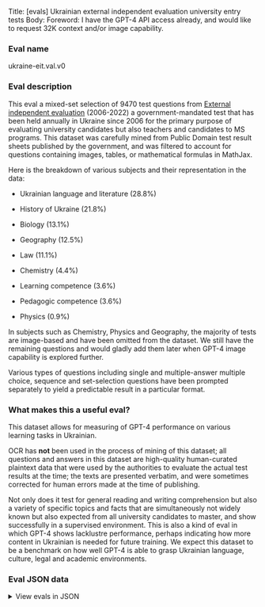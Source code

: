 Title: [evals] Ukrainian external independent evaluation university entry tests
Body: Foreword: I have the GPT-4 API access already, and would like to request 32K context and/or image capability.

### Eval name

ukraine-eit.val.v0

### Eval description

This eval a mixed-set selection of 9470 test questions
from [External independent evaluation](https://en.wikipedia.org/wiki/External_independent_evaluation) (2006-2022) a
government-mandated test that has been held annually in Ukraine since 2006 for the primary purpose of evaluating
university candidates but also teachers and candidates to MS programs. This dataset was carefully mined from Public
Domain test result sheets published by the government, and was filtered to account for questions containing images,
tables, or mathematical formulas in MathJax.

Here is the breakdown of various subjects and their representation in the data:

- Ukrainian language and literature (28.8%)

- History of Ukraine (21.8%)

- Biology (13.1%)

- Geography (12.5%)

- Law (11.1%)

- Chemistry (4.4%)

- Learning competence (3.6%)

- Pedagogic competence (3.6%)

- Physics (0.9%)

In subjects such as Chemistry, Physics and Geography, the majority of tests are image-based and have been omitted
from the dataset. We still have the remaining questions and would gladly add them later when GPT-4 image capability is
explored further.

Various types of questions including single and multiple-answer multiple choice, sequence and set-selection questions
have been prompted separately to yield a predictable result in a particular format.

### What makes this a useful eval?

This dataset allows for measuring of GPT-4 performance on various learning tasks in Ukrainian.

OCR has **not** been used in the process of mining of this dataset; all questions and answers in this dataset are
high-quality human-curated plaintext data that were used by the authorities to evaluate the actual test results at the
time; the texts are presented verbatim, and were sometimes corrected for human errors made at the time of
publishing.

Not only does it test for general reading and writing comprehension but also a variety of specific topics and facts that
are simultaneously not widely known but also expected from all university candidates to master, and show
successfully in a supervised environment. This is also a kind of eval in which GPT-4 shows lacklustre performance, perhaps
indicating how more content in Ukrainian is needed for future training. We expect this dataset to be a benchmark on how
well GPT-4 is able to grasp Ukrainian language, culture, legal and academic environments.

### Eval JSON data

<details>

  <summary>View evals in JSON</summary>

### Eval

  ```jsonl

  {"input": [{"role": "system", "content": "Ви розв'язуєте державний екзамен з української мови та літератури. Вкажіть літеру відповіді та текст відповіді дослівно, наприклад: Б. варіант відповіді"}, {"role": "user", "content": "Позначте словосполучення, у якому порушено граматичну норму на позначення часу:\nА. рівно о першій;\nБ. десять хвилин по шостій;\nВ. пів на десяту;\nГ. сім годин двадцять хвилин;\nД. за двадцять п’ята."}], "ideal": "Г. сім годин двадцять хвилин;"}

  {"input": [{"role": "system", "content": "Ви розв'язуєте державний екзамен з історії України. Поставте у відповідність кожному варіанту із цифрою один із варіантів із літерою. Наприклад: 1-А, 2-Б, 3-В, 4-Д. Відповіді не можуть повторюватися."}, {"role": "user", "content": "Установіть відповідність між прізвищами діячів і фактами їхньої біографії.\n1. В. Симоненко\n2. М. Руденко\n3. В. Стус\n4. В. Чорновіл\nА. автор «самвидавських» праць «Репортаж із заповідника імені Берії», «Серед снігів», «Хроніка опору»\nБ. автор «самвидавської» збірки «Лихо з розуму», журналу «Український вісник», член Української Гельсінської групи\nВ. автор збірок «Круговерть», «Зимові дерева», «Веселий цвинтар», член Української Гельсінської групи\nГ. автор поезій «Всесвіт у тобі», «Оновлення», один із засновників і керівник Української Гельсінської групи\nД. автор збірок «Лебеді материнства», «Земне тяжіння», «самвидавської» сатири «Некролог кукурудзяному качанові», «Злодій», «Суд»"}], "ideal": "1-Д, 2-Г, 3-В, 4-Б"}

  {"input": [{"role": "system", "content": "Ви розв'язуєте державний екзамен з біології. Поставте у відповідність кожному варіанту із цифрою один із варіантів із літерою. Наприклад: 1-А, 2-Б, 3-В, 4-Д. Відповіді не можуть повторюватися."}, {"role": "user", "content": "Увідповідніть відділ рослин (1-4) з видом (А - Д), який до нього належить.\n1. Мохоподібні\n2. Папоротеподібні\n3. Голонасінні\n4. Покритонасінні\nА. Очерет південний\nБ. Ялина колюча\nВ. Страусове перо звичайне\nГ. Політрих волосоносний\nД. Баранець звичайний"}], "ideal": "1-Г, 2-В, 3-Б, 4-А"}

  {"input": [{"role": "system", "content": "Ви розв'язуєте державний екзамен з права. Вкажіть літеру відповіді та текст відповіді дослівно, наприклад: Б. варіант відповіді"}, {"role": "user", "content": "Прокурор у результаті судового розгляду дійшов переконання, що необхідно відмовитися від підтримання державного обвинувачення. Якими мають бути дії прокурора?\nА. Продовжити участь у справі, а в судових дебатах просити суд ухвалити виправдувальний вирок.\nБ. Подати клопотання до суду про відкладення судового засідання для складання відповідних процесуальних документів та погодження їх з прокурором вищого рівня.\nВ. Заявити суду клопотання про оголошення перерви в судовому засіданні для складання відповідних процесуальних документів та їх погодження з потерпілим та цивільним позивачем.\nГ. У судових дебатах заявити про відмову від підтримання державного обвинувачення й подати до суду клопотання про закриття кримінального провадження."}], "ideal": "Б. Подати клопотання до суду про відкладення судового засідання для складання відповідних процесуальних документів та погодження їх з прокурором вищого рівня."}

  {"input": [{"role": "system", "content": "Ви розв'язуєте державний екзамен з географії. Вкажіть літеру відповіді та текст відповіді дослівно, наприклад: Б. варіант відповіді"}, {"role": "user", "content": "Чому на зволоження Південної Америки Атлантичний океан впливає більше, ніж Тихий?\nА. на заході материка простягаються високі гори, а на сході - рівнини\nБ. західна частина материка отримує більше сонячного тепла, ніж східна\nВ. біля західного узбережжя проходить тепла течія, а біля східного - холодна\nГ. із заходу на материк приходять циклони, а зі сходу - антициклони"}], "ideal": "А. на заході материка простягаються високі гори, а на сході - рівнини"}

  ```

</details>



